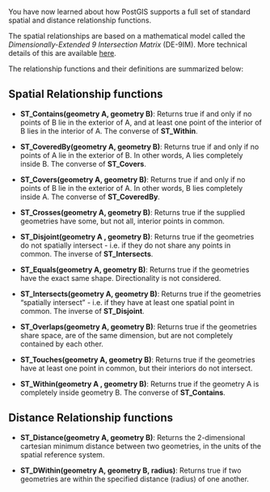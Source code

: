You have now learned about how PostGIS supports a full set of standard spatial and distance relationship functions.

The spatial relationships are based on a mathematical model called the *Dimensionally-Extended 9 Intersection Matrix* (DE-9IM).
More technical details of this are available [here](https://en.wikipedia.org/wiki/DE-9IM).

The relationship functions and their definitions are summarized below:

Spatial Relationship functions
------------------------------

* **ST_Contains(geometry A, geometry B)**: Returns true if and only if no points of B lie in the exterior of A, and at least one point of the interior of B lies in the interior of A.  The converse of **ST_Within**.

* **ST_CoveredBy(geometry A, geometry B)**: Returns true if and only if no points of A lie in the exterior of B. In other words, A lies completely inside B.  The converse of **ST_Covers**.

* **ST_Covers(geometry A, geometry B)**: Returns true if and only if no points of B lie in the exterior of A. In other words, B lies completely inside A.  The converse of **ST_CoveredBy**.

* **ST_Crosses(geometry A, geometry B)**: Returns true if the supplied geometries have some, but not all, interior points in common.

* **ST_Disjoint(geometry A , geometry B)**: Returns true if the geometries do not spatially intersect - i.e.
  if they do not share any points in common.  The inverse of **ST_Intersects**.

* **ST_Equals(geometry A, geometry B)**: Returns true if the geometries have the exact same shape. Directionality is not considered.

* **ST_Intersects(geometry A, geometry B)**: Returns true if the geometries “spatially intersect” - i.e. if they have at least one spatial point in common.  The inverse of **ST_Disjoint**.

* **ST_Overlaps(geometry A, geometry B)**: Returns true if the geometries share space, are of the same dimension, but are not completely contained by each other.

* **ST_Touches(geometry A, geometry B)**: Returns true if the geometries have at least one point in common, but their interiors do not intersect.

* **ST_Within(geometry A , geometry B)**: Returns true if the geometry A is completely inside geometry B.  The converse of **ST_Contains**.

Distance Relationship functions
-------------------------------

* **ST_Distance(geometry A, geometry B)**: Returns the 2-dimensional cartesian minimum distance between two geometries, in the units of the spatial reference system.

* **ST_DWithin(geometry A, geometry B, radius)**: Returns true if two geometries are within the specified distance (radius) of one another.
